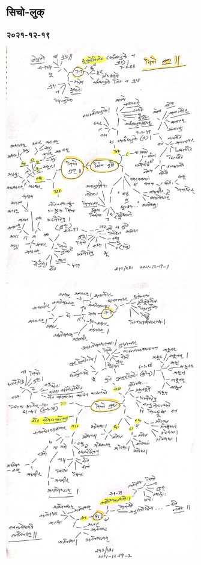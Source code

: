 # सिचो-लुक्

## २०२१-१२-१९

![lp-सिचि-वृद्धिः-सिचो-लुक्-2021-12-19-1](lp-सिचि-वृद्धिः-सिचो-लुक्-2021-12-19-1.jpg)

![lp-सिचो-लुक्-2021-12-19-2](lp-सिचो-लुक्-2021-12-19-2.jpg)
